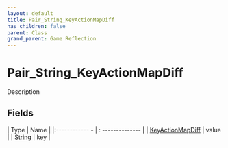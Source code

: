 ```yaml
---
layout: default
title: Pair_String_KeyActionMapDiff
has_children: false
parent: Class
grand_parent: Game Reflection
---
```

# Pair_String_KeyActionMapDiff
Description 

## Fields
| Type | Name |
|:------------ - | : -------------- |
| [KeyActionMapDiff](game-reflection/classes/key_action_map_diff.md) | value |
| [String](game-reflection/components/string.md) | key |
